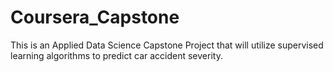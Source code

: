# Coursera_Capstone
This is an Applied Data Science Capstone Project that will utilize supervised learning algorithms to predict car accident severity.

